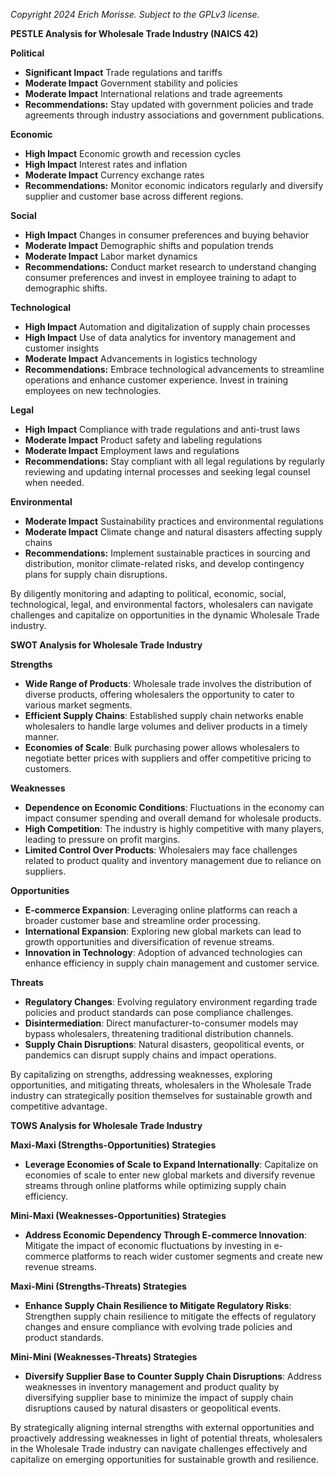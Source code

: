 *Copyright 2024 Erich Morisse.  Subject to the GPLv3 license.*


**PESTLE Analysis for Wholesale Trade Industry (NAICS 42)**

**Political**
- **Significant Impact** Trade regulations and tariffs
- **Moderate Impact** Government stability and policies
- **Moderate Impact** International relations and trade agreements
- **Recommendations:** Stay updated with government policies and trade agreements through industry associations and government publications.

**Economic**
- **High Impact** Economic growth and recession cycles
- **High Impact** Interest rates and inflation
- **Moderate Impact** Currency exchange rates
- **Recommendations:** Monitor economic indicators regularly and diversify supplier and customer base across different regions.

**Social**
- **High Impact** Changes in consumer preferences and buying behavior
- **Moderate Impact** Demographic shifts and population trends
- **Moderate Impact** Labor market dynamics
- **Recommendations:** Conduct market research to understand changing consumer preferences and invest in employee training to adapt to demographic shifts.

**Technological**
- **High Impact** Automation and digitalization of supply chain processes
- **High Impact** Use of data analytics for inventory management and customer insights
- **Moderate Impact** Advancements in logistics technology
- **Recommendations:** Embrace technological advancements to streamline operations and enhance customer experience. Invest in training employees on new technologies.

**Legal**
- **High Impact** Compliance with trade regulations and anti-trust laws
- **Moderate Impact** Product safety and labeling regulations
- **Moderate Impact** Employment laws and regulations
- **Recommendations:** Stay compliant with all legal regulations by regularly reviewing and updating internal processes and seeking legal counsel when needed.

**Environmental**
- **Moderate Impact** Sustainability practices and environmental regulations
- **Moderate Impact** Climate change and natural disasters affecting supply chains
- **Recommendations:** Implement sustainable practices in sourcing and distribution, monitor climate-related risks, and develop contingency plans for supply chain disruptions.

By diligently monitoring and adapting to political, economic, social, technological, legal, and environmental factors, wholesalers can navigate challenges and capitalize on opportunities in the dynamic Wholesale Trade industry.

**SWOT Analysis for Wholesale Trade Industry**

**Strengths**
- **Wide Range of Products**: Wholesale trade involves the distribution of diverse products, offering wholesalers the opportunity to cater to various market segments.
- **Efficient Supply Chains**: Established supply chain networks enable wholesalers to handle large volumes and deliver products in a timely manner.
- **Economies of Scale**: Bulk purchasing power allows wholesalers to negotiate better prices with suppliers and offer competitive pricing to customers.

**Weaknesses**
- **Dependence on Economic Conditions**: Fluctuations in the economy can impact consumer spending and overall demand for wholesale products.
- **High Competition**: The industry is highly competitive with many players, leading to pressure on profit margins.
- **Limited Control Over Products**: Wholesalers may face challenges related to product quality and inventory management due to reliance on suppliers.

**Opportunities**
- **E-commerce Expansion**: Leveraging online platforms can reach a broader customer base and streamline order processing.
- **International Expansion**: Exploring new global markets can lead to growth opportunities and diversification of revenue streams.
- **Innovation in Technology**: Adoption of advanced technologies can enhance efficiency in supply chain management and customer service.

**Threats**
- **Regulatory Changes**: Evolving regulatory environment regarding trade policies and product standards can pose compliance challenges.
- **Disintermediation**: Direct manufacturer-to-consumer models may bypass wholesalers, threatening traditional distribution channels.
- **Supply Chain Disruptions**: Natural disasters, geopolitical events, or pandemics can disrupt supply chains and impact operations.

By capitalizing on strengths, addressing weaknesses, exploring opportunities, and mitigating threats, wholesalers in the Wholesale Trade industry can strategically position themselves for sustainable growth and competitive advantage.

**TOWS Analysis for Wholesale Trade Industry**

**Maxi-Maxi (Strengths-Opportunities) Strategies**
- **Leverage Economies of Scale to Expand Internationally**: Capitalize on economies of scale to enter new global markets and diversify revenue streams through online platforms while optimizing supply chain efficiency.

**Mini-Maxi (Weaknesses-Opportunities) Strategies**
- **Address Economic Dependency Through E-commerce Innovation**: Mitigate the impact of economic fluctuations by investing in e-commerce platforms to reach wider customer segments and create new revenue streams.

**Maxi-Mini (Strengths-Threats) Strategies**
- **Enhance Supply Chain Resilience to Mitigate Regulatory Risks**: Strengthen supply chain resilience to mitigate the effects of regulatory changes and ensure compliance with evolving trade policies and product standards.

**Mini-Mini (Weaknesses-Threats) Strategies**
- **Diversify Supplier Base to Counter Supply Chain Disruptions**: Address weaknesses in inventory management and product quality by diversifying supplier base to minimize the impact of supply chain disruptions caused by natural disasters or geopolitical events.

By strategically aligning internal strengths with external opportunities and proactively addressing weaknesses in light of potential threats, wholesalers in the Wholesale Trade industry can navigate challenges effectively and capitalize on emerging opportunities for sustainable growth and resilience.

